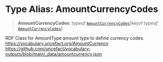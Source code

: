 # Type Alias: AmountCurrencyCodes

> **AmountCurrencyCodes**: *typeof* [`AmountCurrencyCodes`](../variables/AmountCurrencyCodes.md)\[keyof *typeof* [`AmountCurrencyCodes`](../variables/AmountCurrencyCodes.md)\]

RDF Class for AmountType amount type to define currency codes.
https://vocabulary.uncefact.org/AmountCurrency
https://github.com/uncefact/vocabulary-outputs/blob/main/_data/amountcurrency.json
